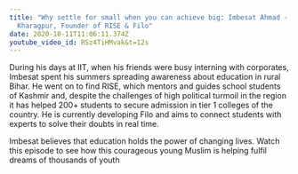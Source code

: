 ```yaml
---
title: "Why settle for small when you can achieve big: Imbesat Ahmad - IIT
  Kharagpur, Founder of RISE & Filo"
date: 2020-10-11T11:06:11.374Z
youtube_video_id: RSz4TiHMvak&t=12s
---
```

During his days at IIT, when his friends were busy interning with corporates, Imbesat spent his summers spreading awareness about education in rural Bihar. He went on to find RISE, which mentors and guides school students of Kashmir and, despite the challenges of high political turmoil in the region it has helped 200+ students to secure admission in tier 1 colleges of the country. He is currently developing Filo and aims to connect students with experts to solve their doubts in real time.

Imbesat believes that education holds the power of changing lives. Watch this episode to see how this courageous young Muslim is helping fulfil dreams of thousands of youth